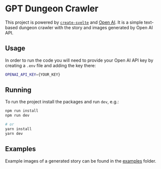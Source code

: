 # GPT Dungeon Crawler

This project is powered by [`create-svelte`](https://github.com/sveltejs/kit/tree/main/packages/create-svelte) and [Open AI](https://openai.com/). 
It is a simple text-based dungeon crawler with the story and images generated by Open AI API. 

## Usage

In order to run the code you will need to provide your Open AI API key by creating a `.env` file and adding the key there:
```bash
OPENAI_API_KEY={YOUR_KEY}
```

## Running

To run the project install the packages and run `dev`, e.g.:
```bash
npm run install
npm run dev

# or 
yarn install
yarn dev
```

## Examples

Example images of a generated story can be found in the [examples](examples) folder. 